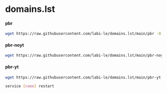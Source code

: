 # domains.lst

#### pbr
```sh
wget https://raw.githubusercontent.com/labi-le/domains.lst/main/pbr -O /etc/init.d/pbr && chmod +x /etc/init.d/pbr
```

#### pbr-noyt
```sh
wget https://raw.githubusercontent.com/labi-le/domains.lst/main/pbr-noyt -O /etc/init.d/pbr-noyt && chmod +x /etc/init.d/pbr-noyt
```

#### pbr-yt
```sh
wget https://raw.githubusercontent.com/labi-le/domains.lst/main/pbr-yt -O /etc/init.d/pbr-yt && chmod +x /etc/init.d/pbr-yt
```

```sh
service [name] restart
```
